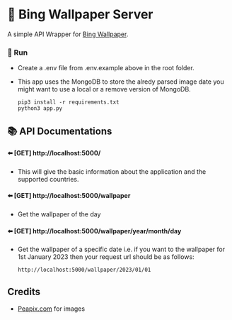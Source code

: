 # 🌄 Bing Wallpaper Server

A simple API Wrapper for [Bing Wallpaper](https://www.microsoft.com/en-us/bing/bing-wallpaper).

### 🚝 Run

- Create a .env file from .env.example above in the root folder.
- This app uses the MongoDB to store the alredy parsed image date you might want to use a local or a remove version of MongoDB.
    
    `pip3 install -r requirements.txt`  
    `python3 app.py`

## 📚 API Documentations

#### ⬅️ [GET] http://localhost:5000/

- This will give the  basic information about the application and the supported countries.

#### ⬅️ [GET] http://localhost:5000/wallpaper

- Get the wallpaper of the day

#### ⬅️ [GET] http://localhost:5000/wallpaper/year/month/day

- Get the wallpaper of a specific date i.e. if you want to the wallpaper for 1st January 2023 then your request url should be as follows:

    `
    http://localhost:5000/wallpaper/2023/01/01
    `

## Credits
- [Peapix.com](https://peapix.com) for images
